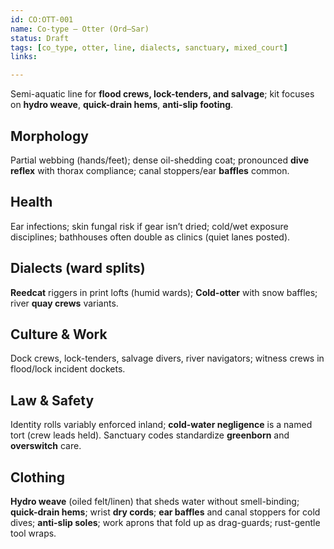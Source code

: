 ```yaml
---
id: CO:OTT-001
name: Co-type — Otter (Ord–Sar)
status: Draft
tags: [co_type, otter, line, dialects, sanctuary, mixed_court]
links:

---
```


Semi-aquatic line for **flood crews, lock-tenders, and salvage**; kit focuses on **hydro weave**, **quick-drain hems**, **anti-slip footing**.

## Morphology
Partial webbing (hands/feet); dense oil-shedding coat; pronounced **dive reflex** with thorax compliance; canal stoppers/ear **baffles** common.

## Health
Ear infections; skin fungal risk if gear isn’t dried; cold/wet exposure disciplines; bathhouses often double as clinics (quiet lanes posted).

## Dialects (ward splits)
**Reedcat** riggers in print lofts (humid wards); **Cold-otter** with snow baffles; river **quay crews** variants.

## Culture & Work
Dock crews, lock-tenders, salvage divers, river navigators; witness crews in flood/lock incident dockets.

## Law & Safety
Identity rolls variably enforced inland; **cold-water negligence** is a named tort (crew leads held). Sanctuary codes standardize **greenborn** and **overswitch** care.

## Clothing
**Hydro weave** (oiled felt/linen) that sheds water without smell-binding; **quick-drain hems**; wrist **dry cords**; **ear baffles** and canal stoppers for cold dives; **anti-slip soles**; work aprons that fold up as drag-guards; rust-gentle tool wraps.
